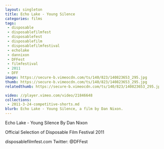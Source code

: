 ```yaml
---
layout: singleton
title: Echo Lake - Young Silence
categories: films
tags:
 - disposable
 - disposablefilmfest
 - disposablefest
 - disposablefilm
 - disposablefilmfestival
 - echolake
 - dannixon
 - DFFest
 - filmfestival
 - 2011
 - DFF
image: https://secure-b.vimeocdn.com/ts/140/823/140823653_295.jpg
thumb: https://secure-b.vimeocdn.com/ts/140/823/140823653_295.jpg
relatedthumb: https://secure-b.vimeocdn.com/ts/140/823/140823653_295.jpg

video: //player.vimeo.com/video/21846648
collections:
 - 2011-3-24-competitive-shorts.md
blurb: Echo Lake - Young Silence, a film by Dan Nixon.
---
```


Echo Lake - Young Silence
By Dan Nixon

Official Selection of Disposable Film Festival 2011

disposablefilmfest.com
Twitter: @DFFest